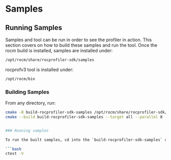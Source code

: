 # Samples

## Running Samples

Samples and tool can be run in order to see the profiler in action. This section covers on how to build these samples and run the tool.
Once the rocm build is installed, samples are installed under:

```bash
/opt/rocm/share/rocprofiler-sdk/samples
```

rocprofv3 tool is installed under:

```bash
/opt/rocm/bin
```

### Building Samples

From any directory, run:

```bash
cmake -B build-rocprofiler-sdk-samples /opt/rocm/share/rocprofiler-sdk/samples -DCMAKE_PREFIX_PATH=/opt/rocm
cmake --build build-rocprofiler-sdk-samples --target all --parallel 8


### Running samples

To run the built samples, cd into the `build-rocprofiler-sdk-samples` directory and run:

```bash
ctest -V
